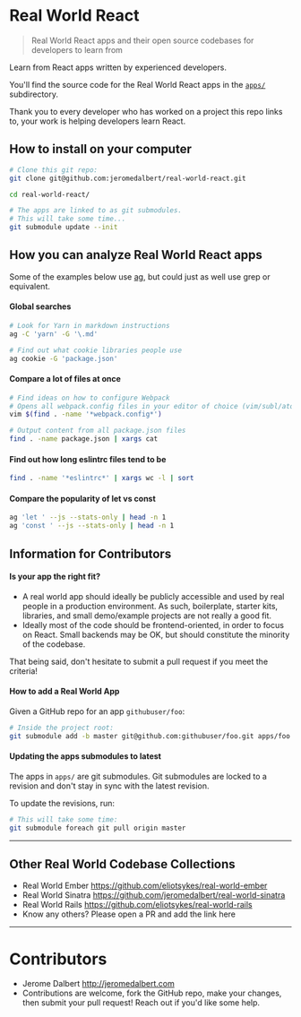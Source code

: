 # Real World React

> Real World React apps and their open source codebases for developers to learn from

Learn from React apps written by experienced developers.

You'll find the source code for the Real World React apps in the [`apps/`](apps/) subdirectory.

Thank you to every developer who has worked on a project this repo links to, your work is helping developers learn React.

## How to install on your computer

```bash
# Clone this git repo:
git clone git@github.com:jeromedalbert/real-world-react.git

cd real-world-react/

# The apps are linked to as git submodules.
# This will take some time...
git submodule update --init
```

## How you can analyze Real World React apps

Some of the examples below use [ag](https://github.com/ggreer/the_silver_searcher), but could just as well use grep or equivalent.

#### Global searches

```bash
# Look for Yarn in markdown instructions
ag -C 'yarn' -G '\.md'

# Find out what cookie libraries people use
ag cookie -G 'package.json'
```

#### Compare a lot of files at once

```bash
# Find ideas on how to configure Webpack
# Opens all webpack.config files in your editor of choice (vim/subl/atom/etc)
vim $(find . -name '*webpack.config*')

# Output content from all package.json files
find . -name package.json | xargs cat
```

#### Find out how long eslintrc files tend to be
```bash
find . -name '*eslintrc*' | xargs wc -l | sort
```

#### Compare the popularity of let vs const
```bash
ag 'let ' --js --stats-only | head -n 1
ag 'const ' --js --stats-only | head -n 1
```

## Information for Contributors

#### Is your app the right fit?

- A real world app should ideally be publicly accessible and used by real people in a production environment. As such, boilerplate, starter kits, libraries, and small demo/example projects are not really a good fit.
- Ideally most of the code should be frontend-oriented, in order to focus on React. Small backends may be OK, but should constitute the minority of the codebase.

That being said, don't hesitate to submit a pull request if you meet the criteria!

#### How to add a Real World App

Given a GitHub repo for an app `githubuser/foo`:

```bash
# Inside the project root:
git submodule add -b master git@github.com:githubuser/foo.git apps/foo
```

#### Updating the apps submodules to latest

The apps in `apps/` are git submodules. Git submodules are locked to a revision and don't stay in sync with the latest revision.

To update the revisions, run:

```bash
# This will take some time:
git submodule foreach git pull origin master
```

---

## Other Real World Codebase Collections

- Real World Ember https://github.com/eliotsykes/real-world-ember
- Real World Sinatra https://github.com/jeromedalbert/real-world-sinatra
- Real World Rails https://github.com/eliotsykes/real-world-rails
- Know any others? Please open a PR and add the link here

---

# Contributors

- Jerome Dalbert http://jeromedalbert.com
- Contributions are welcome, fork the GitHub repo, make your changes, then submit your pull request! Reach out if you'd like some help.
